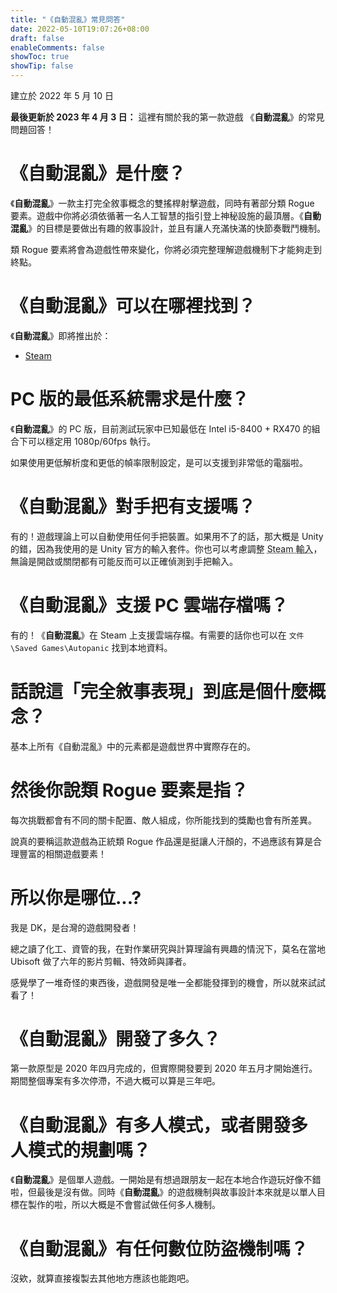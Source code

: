 ```yaml
---
title: "《自動混亂》常見問答"
date: 2022-05-10T19:07:26+08:00
draft: false
enableComments: false
showToc: true
showTip: false
---
```


建立於 2022 年 5 月 10 日

**最後更新於 2023 年 4 月 3 日：** 這裡有關於我的第一款遊戲  《**自動混亂**》的常見問題回答！

# 《**自動混亂**》是什麼？

《**自動混亂**》一款主打完全敘事概念的雙搖桿射擊遊戲，同時有著部分類 Rogue 要素。遊戲中你將必須依循著一名人工智慧的指引登上神秘設施的最頂層。《**自動混亂**》的目標是要做出有趣的敘事設計，並且有讓人充滿快滿的快節奏戰鬥機制。

類 Rogue 要素將會為遊戲性帶來變化，你將必須完整理解遊戲機制下才能夠走到終點。

# 《**自動混亂**》可以在哪裡找到？

《**自動混亂**》即將推出於：

- [Steam](https://store.steampowered.com/app/1274830)


# PC 版的最低系統需求是什麼？

《**自動混亂**》的 PC 版，目前測試玩家中已知最低在 Intel i5-8400 + RX470 的組合下可以穩定用 1080p/60fps 執行。

如果使用更低解析度和更低的幀率限制設定，是可以支援到非常低的電腦啦。

# 《**自動混亂**》對手把有支援嗎？

有的！遊戲理論上可以自動使用任何手把裝置。如果用不了的話，那大概是 Unity 的錯，因為我使用的是 Unity 官方的輸入套件。你也可以考慮調整 <abbr title="Steam Input">Steam 輸入</abbr>，無論是開啟或關閉都有可能反而可以正確偵測到手把輸入。

<!-- # 我超愛遊戲裡的音樂，所以原聲帶可以在哪裡買到？

你可以在 YouTube 上免費聆聽，也可以購買「今己的終局」<abbr title="DLC">數位下載內容</abbr>獲得高品質音樂檔。 -->

# 《**自動混亂**》支援 PC 雲端存檔嗎？

有的！《**自動混亂**》在 Steam 上支援雲端存檔。有需要的話你也可以在 `文件\Saved Games\Autopanic` 找到本地資料。

<!-- # 如果有遭遇到技術問題的話，我該怎麼做？

需要技術支援時，請見[《自動混亂》技術支援]({{< ref "/tech-fixes/autopanic" >}})，如果還是沒能排除的話可以前往 [《自動混亂》Steam 技術支援討論區](https://steamcommunity.com/app/1274830/discussions/3/)，又或者是前往官方 Discord `#自動混亂－技術支援` 頻道尋求協助。 -->

# 話說這「完全敘事表現」到底是個什麼概念？

基本上所有《自動混亂》中的元素都是遊戲世界中實際存在的。

# 然後你說類 Rogue 要素是指？

每次挑戰都會有不同的關卡配置、敵人組成，你所能找到的獎勵也會有所差異。

說真的要稱這款遊戲為正統類 Rogue 作品還是挺讓人汗顏的，不過應該有算是合理豐富的相關遊戲要素！

<!-- # 所以《**自動混亂**》上市後，下一步是？

我，我需要睡覺。

改天再考慮做款遊戲。 -->

# 所以你是哪位...?

我是 DK，是台灣的遊戲開發者！

總之讀了化工、資管的我，在對作業研究與計算理論有興趣的情況下，莫名在當地 Ubisoft 做了六年的影片剪輯、特效師與譯者。

感覺學了一堆奇怪的東西後，遊戲開發是唯一全都能發揮到的機會，所以就來試試看了！

# 《**自動混亂**》開發了多久？

第一款原型是 2020 年四月完成的，但實際開發要到 2020 年五月才開始進行。期間整個專案有多次停滯，不過大概可以算是三年吧。

# 《**自動混亂**》有多人模式，或者開發多人模式的規劃嗎？

《**自動混亂**》是個單人遊戲。一開始是有想過跟朋友一起在本地合作遊玩好像不錯啦，但最後是沒有做。同時《**自動混亂**》的遊戲機制與故事設計本來就是以單人目標在製作的啦，所以大概是不會嘗試做任何多人機制。

# 《**自動混亂**》有任何數位防盜機制嗎？

沒欸，就算直接複製去其他地方應該也能跑吧。

<!-- # 我還有更多問題！

歡迎使用聯絡表單或者透過 Discord 發問。 -->